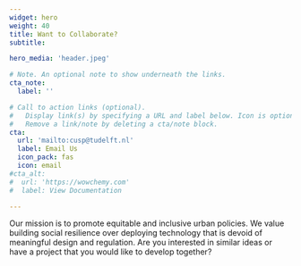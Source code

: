 ```yaml
---
widget: hero
weight: 40
title: Want to Collaborate?
subtitle:

hero_media: 'header.jpeg'

# Note. An optional note to show underneath the links.
cta_note:
  label: ''

# Call to action links (optional).
#   Display link(s) by specifying a URL and label below. Icon is optional for `cta`.
#   Remove a link/note by deleting a cta/note block.
cta:
  url: 'mailto:cusp@tudelft.nl'
  label: Email Us
  icon_pack: fas
  icon: email
#cta_alt:
#  url: 'https://wowchemy.com'
#  label: View Documentation

---
```


Our mission is to promote equitable and inclusive urban policies. We value building social resilience over deploying technology that is devoid of meaningful design and regulation. Are you interested in similar ideas or have a project that you would like to develop together?

